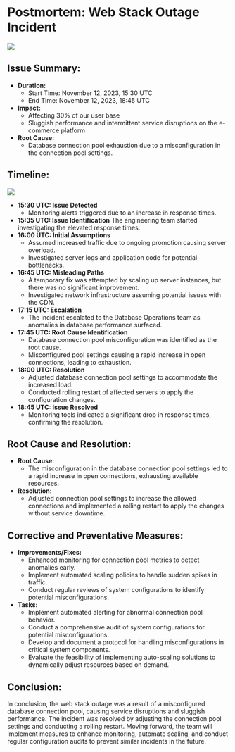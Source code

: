 # Postmortem: Web Stack Outage Incident
![](https://s3.amazonaws.com/intranet-projects-files/holbertonschool-sysadmin_devops/294/pQ9YzVY.gif)

## Issue Summary:
- **Duration:** 
  - Start Time: November 12, 2023, 15:30 UTC
  - End Time: November 12, 2023, 18:45 UTC
- **Impact:**
  - Affecting 30% of our user base
  - Sluggish performance and intermittent service disruptions on the e-commerce platform
- **Root Cause:**
  - Database connection pool exhaustion due to a misconfiguration in the connection pool settings.

## Timeline:
![](https://www.google.com/url?sa=i&url=https%3A%2F%2Fmedium.com%2Fganttpro-blog%2Ftimeline-examples-and-tips-on-how-to-use-them-a1ec2aab9f9a&psig=AOvVaw2K1VsMFc7h_9HAJigkCSp&ust=1699929046437000&source=images&cd=vfe&opi=89978449&ved=0CBIQjRxqFwoTCODIp7z3v4IDFQAAAAAdAAAAABAE)
- **15:30 UTC: Issue Detected**
  - Monitoring alerts triggered due to an increase in response times.
- **15:35 UTC: Issue Identification**
  The engineering team started investigating the elevated response times.
- **16:00 UTC: Initial Assumptions**
  - Assumed increased traffic due to ongoing promotion causing server overload.
  - Investigated server logs and application code for potential bottlenecks.
- **16:45 UTC: Misleading Paths**
  - A temporary fix was attempted by scaling up server instances, but there was no significant improvement.
  - Investigated network infrastructure assuming potential issues with the CDN.
- **17:15 UTC: Escalation**
  - The incident escalated to the Database Operations team as anomalies in database performance surfaced.
- **17:45 UTC: Root Cause Identification**
  - Database connection pool misconfiguration was identified as the root cause.
  - Misconfigured pool settings causing a rapid increase in open connections, leading to exhaustion.
- **18:00 UTC: Resolution**
  - Adjusted database connection pool settings to accommodate the increased load.
  - Conducted rolling restart of affected servers to apply the configuration changes.
- **18:45 UTC: Issue Resolved**
  - Monitoring tools indicated a significant drop in response times, confirming the resolution.

## Root Cause and Resolution:
- **Root Cause:**
  - The misconfiguration in the database connection pool settings led to a rapid increase in open connections, exhausting available resources.
- **Resolution:**
  - Adjusted connection pool settings to increase the allowed connections and implemented a rolling restart to apply the changes without service downtime.

## Corrective and Preventative Measures:
- **Improvements/Fixes:**
  - Enhanced monitoring for connection pool metrics to detect anomalies early.
  - Implement automated scaling policies to handle sudden spikes in traffic.
  - Conduct regular reviews of system configurations to identify potential misconfigurations.
- **Tasks:**
  - Implement automated alerting for abnormal connection pool behavior.
  - Conduct a comprehensive audit of system configurations for potential misconfigurations.
  - Develop and document a protocol for handling misconfigurations in critical system components.
  - Evaluate the feasibility of implementing auto-scaling solutions to dynamically adjust resources based on demand.

## Conclusion:
In conclusion, the web stack outage was a result of a misconfigured database connection pool, causing service disruptions and sluggish performance. The incident was resolved by adjusting the connection pool settings and conducting a rolling restart. Moving forward, the team will implement measures to enhance monitoring, automate scaling, and conduct regular configuration audits to prevent similar incidents in the future.
